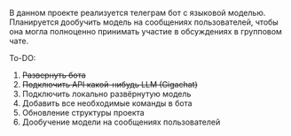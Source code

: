 В данном проекте реализуется телеграм бот с языковой моделью. Планируется дообучить модель на сообщениях пользователей, чтобы она могла полноценно принимать участие в обсуждениях в групповом чате.

To-DO:

1. ~~Развернуть бота~~
2. ~~Подключить API какой-нибудь LLM (Gigachat)~~
3. Подключить локально развёрнутую модель
4. Добавить все необходимые команды в бота
5. Обновление структуры проекта
6. Дообучение модели на сообщениях пользователей
